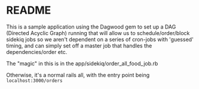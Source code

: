 # README

This is a sample application using the Dagwood gem to set up a DAG (Directed Acyclic Graph) running that will allow us to schedule/order/block sidekiq jobs so we aren't dependent on a series of cron-jobs with 'guessed' timing, and can simply set off a master job that handles the dependencies/order etc.

The "magic" in this is in the app/sidekiq/order_all_food_job.rb

Otherwise, it's a normal rails all, with the entry point being `localhost:3000/orders`
